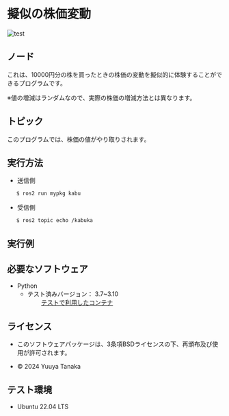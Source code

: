 # 擬似の株価変動
![test](https://github.com/yuuya1086/mypkg/actions/workflows/test.yml/badge.svg)

## ノード

これは、10000円分の株を買ったときの株価の変動を擬似的に体験することができるプログラムです。<br>

※値の増減はランダムなので、実際の株価の増減方法とは異なります。

## トピック

このプログラムでは、株価の値がやり取りされます。

## 実行方法

- 送信側
```bash
   $ ros2 run mypkg kabu
```

- 受信側
```bash
   $ ros2 topic echo /kabuka
```

## 実行例

## 必要なソフトウェア

- Python
  - テスト済みバージョン： 3.7~3.10<br>
　
　[テストで利用したコンテナ](https://hub.docker.com/repository/docker/ryuichiueda/ubuntu22.04-ros2)

## ライセンス

- このソフトウェアパッケージは、3条項BSDライセンスの下、再頒布及び使用が許可されます。

- © 2024 Yuuya Tanaka

## テスト環境
- Ubuntu 22.04 LTS



　　　　　
　
　　　　
